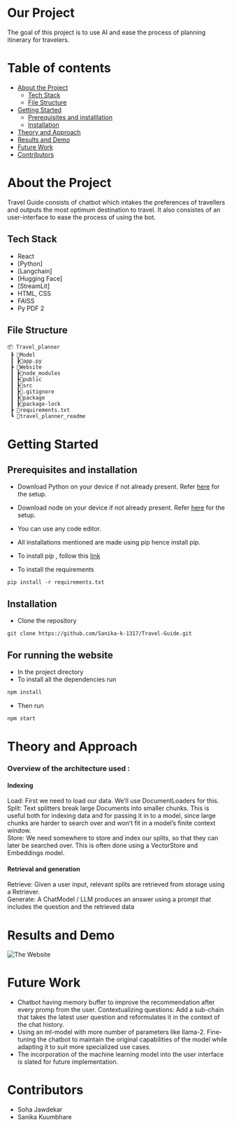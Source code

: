 # Our Project

The goal of this project is to use AI and ease the process of planning itinerary for travelers.

# Table of contents

- [About the Project](#About-the-Project)
  - [Tech Stack](#Tech-Stack)
  - [File Structure](#File-Structure)
- [Getting Started](#Getting-Started)
  - [Prerequisites and installlation](#Prerequisites-and-installlation)
  - [Installation](#Installation)
- [Theory and Approach](#Theory-and-Approach)
- [Results and Demo](#Results-and-Demo)
- [Future Work](#Future-Work)
- [Contributors](#Contributors)

# <a id="About-the-Project"></a> About the Project

Travel Guide consists of chatbot which intakes the preferences of travellers and outputs the most optimum destination to travel. It also consistes of an user-interface to ease the process of using the bot.

## <a id="Tech-Stack"></a> Tech Stack

- React
- [Python]
- [Langchain]
- [Hugging Face]
- [StreamLit]
- HTML, CSS
- FAISS
- Py PDF 2

## <a id="File-Structure"></a>File Structure

```
📦 Travel_planner
 ┣ 📂Model
 ┃ ┣📜app.py
 ┣ 📂Website
 ┃ ┣📂node_modules
 ┃ ┣📂public
 ┃ ┣📂src
 ┃ ┣📜.gitignore
 ┃ ┣📜package
 ┃ ┣📜package-lock
 ┣ 📜requirements.txt
 ┗ 📜travel_planner_readme
```

# <a id="Getting-Started"></a>Getting Started

## <a id="Prerequisites-and-installlation"></a>Prerequisites and installation

- Download Python on your device if not already present.
  Refer [here](https://www.python.org/downloads/) for the setup.
- Download node on your device if not already present.
  Refer [here](https://www.geeksforgeeks.org/installation-of-node-js-on-windows/) for the setup.

- You can use any code editor.
- All installations mentioned are made using pip hence install pip.
- To install pip , follow this [link](https://www.geeksforgeeks.org/how-to-install-pip-on-windows/)
- To install the requirements

```
pip install -r requirements.txt
```

## <a id="Installation"></a>Installation

- Clone the repository

```
git clone https://github.com/Sanika-k-1317/Travel-Guide.git
```

## For running the website

- In the project directory
- To install all the dependencies run

```bash
npm install
```

- Then run

```bash
npm start
```

# <a id="Theory-and-Approach"></a>Theory and Approach

### Overview of the architecture used : <br />

#### Indexing​

Load: First we need to load our data. We’ll use DocumentLoaders for this. <br />
Split: Text splitters break large Documents into smaller chunks. This is useful both for indexing data and for passing it in to a model, since large chunks are harder to search over and won’t fit in a model’s finite context window. <br />
Store: We need somewhere to store and index our splits, so that they can later be searched over. This is often done using a VectorStore and Embeddings model. <br />

#### Retrieval and generation​

Retrieve: Given a user input, relevant splits are retrieved from storage using a Retriever. <br />
Generate: A ChatModel / LLM produces an answer using a prompt that includes the question and the retrieved data

# <a id="Results-and-Demo"></a>Results and Demo

![The Website](image-1.png)

# <a id="Future-Work"></a>Future Work

- Chatbot having memory buffer to improve the recommendation after every promp from the user.
  Contextualizing questions: Add a sub-chain that takes the latest user question and reformulates it in the context of the chat history.
- Using an ml-model with more number of parameters like llama-2. Fine-tuning the chatbot to maintain the original capabilities of the model while adapting it to suit more specialized use cases.
- The incorporation of the machine learning model into the user interface is slated for future implementation.

# <a id="Contributors"></a>Contributors

- Soha Jawdekar
- Sanika Kuumbhare
